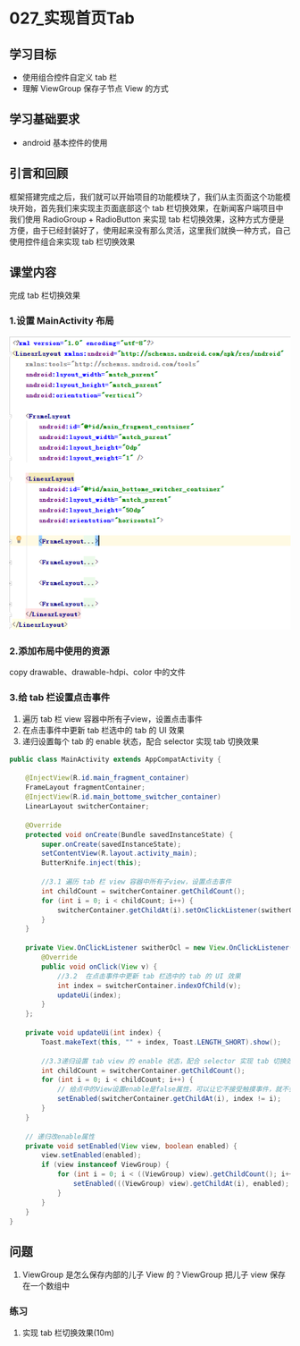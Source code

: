 # 027_实现首页Tab
## 学习目标
- 使用组合控件自定义 tab 栏
- 理解 ViewGroup 保存子节点 View 的方式

## 学习基础要求
- android 基本控件的使用

## 引言和回顾
框架搭建完成之后，我们就可以开始项目的功能模块了，我们从主页面这个功能模块开始，首先我们来实现主页面底部这个 tab 栏切换效果，在新闻客户端项目中我们使用 RadioGroup + RadioButton 来实现 tab 栏切换效果，这种方式方便是方便，由于已经封装好了，使用起来没有那么灵活，这里我们就换一种方式，自己使用控件组合来实现 tab 栏切换效果

## 课堂内容
完成 tab 栏切换效果
### 1.设置 MainActivity 布局

![](img/home003.png)

### 2.添加布局中使用的资源
copy drawable、drawable-hdpi、color 中的文件

### 3.给 tab 栏设置点击事件
1. 遍历 tab 栏 view 容器中所有子view，设置点击事件
2. 在点击事件中更新 tab 栏选中的 tab 的 UI 效果
3. 递归设置每个 tab 的 enable 状态，配合 selector 实现 tab 切换效果
```java
public class MainActivity extends AppCompatActivity {

    @InjectView(R.id.main_fragment_container)
    FrameLayout fragmentContainer;
    @InjectView(R.id.main_bottome_switcher_container)
    LinearLayout switcherContainer;

    @Override
    protected void onCreate(Bundle savedInstanceState) {
        super.onCreate(savedInstanceState);
        setContentView(R.layout.activity_main);
        ButterKnife.inject(this);

        //3.1 遍历 tab 栏 view 容器中所有子view，设置点击事件
        int childCount = switcherContainer.getChildCount();
        for (int i = 0; i < childCount; i++) {
            switcherContainer.getChildAt(i).setOnClickListener(switherOcl);
        }
    }

    private View.OnClickListener switherOcl = new View.OnClickListener() {
        @Override
        public void onClick(View v) {
            //3.2  在点击事件中更新 tab 栏选中的 tab 的 UI 效果
            int index = switcherContainer.indexOfChild(v);
            updateUi(index);
        }
    };

    private void updateUi(int index) {
        Toast.makeText(this, "" + index, Toast.LENGTH_SHORT).show();

        //3.3递归设置 tab view 的 enable 状态，配合 selector 实现 tab 切换效果
        int childCount = switcherContainer.getChildCount();
        for (int i = 0; i < childCount; i++) {
            // 给点中的View设置enable是false属性，可以让它不接受触摸事件，就不会进入onClick点击方法
            setEnabled(switcherContainer.getChildAt(i), index != i);
        }
    }

    // 递归改enable属性
    private void setEnabled(View view, boolean enabled) {
        view.setEnabled(enabled);
        if (view instanceof ViewGroup) {
            for (int i = 0; i < ((ViewGroup) view).getChildCount(); i++) {
                setEnabled(((ViewGroup) view).getChildAt(i), enabled);
            }
        }
    }
}
```



## 问题
1. ViewGroup 是怎么保存内部的儿子 View 的？ViewGroup 把儿子 view 保存在一个数组中

### 练习
1. 实现 tab 栏切换效果(10m)

